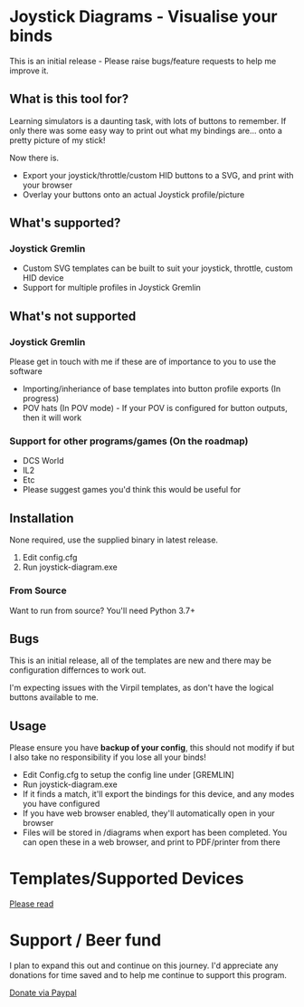 # Joystick Diagrams - Visualise your binds
This is an initial release - Please raise bugs/feature requests to help me improve it.

## What is this tool for?
Learning simulators is a daunting task, with lots of buttons to remember. If only there was some easy way to print out what my bindings are... onto a pretty picture of my stick!

Now there is. 

- Export your joystick/throttle/custom HID buttons to a SVG, and print with your browser
- Overlay your buttons onto an actual Joystick profile/picture

## What's supported?

### Joystick Gremlin
- Custom SVG templates can be built to suit your joystick, throttle, custom HID device
- Support for multiple profiles in Joystick Gremlin

## What's not supported

### Joystick Gremlin
Please get in touch with me if these are of importance to you to use the software
- Importing/inheriance of base templates into button profile exports (In progress)
- POV hats (In POV mode) - If your POV is configured for button outputs, then it will work

### Support for other programs/games (On the roadmap)
- DCS World
- IL2
- Etc
- Please suggest games you'd think this would be useful for

## Installation
None required, use the supplied binary in latest release.

1. Edit config.cfg
2. Run joystick-diagram.exe

### From Source
Want to run from source? You'll need Python 3.7+

## Bugs
This is an initial release, all of the templates are new and there may be configuration differnces to work out.

I'm expecting issues with the Virpil templates, as don't have the logical buttons available to me.

## Usage
Please ensure you have **backup of your config**, this should not modify if but I also take no responsibility if you lose all your binds!

- Edit Config.cfg to setup the config line under [GREMLIN]
- Run joystick-diagram.exe
- If it finds a match, it'll export the bindings for this device, and any modes you have configured
- If you have web browser enabled, they'll automatically open in your browser
- Files will be stored in /diagrams when export has been completed. You can open these in a web browser, and print to PDF/printer from there

# Templates/Supported Devices
[Please read](templates/readme.md)

# Support / Beer fund
I plan to expand this out and continue on this journey. I'd appreciate any donations for time saved and to help me continue to support this program.

[Donate via Paypal](https://www.paypal.com/cgi-bin/webscr?cmd=_s-xclick&hosted_button_id=WLLDYGQM5Z39W&source=url)



